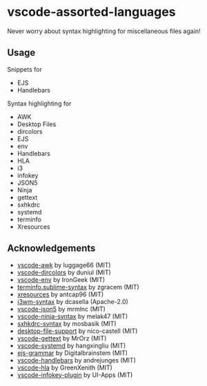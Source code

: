 # vscode-assorted-languages

Never worry about syntax highlighting for miscellaneous files again!

## Usage

Snippets for

- EJS
- Handlebars

Syntax highlighting for

- AWK
- Desktop Files
- dircolors
- EJS
- env
- Handlebars
- HLA
- i3
- infokey
- JSON5
- Ninja
- gettext
- sxhkdrc
- systemd
- terminfo
- Xresources

## Acknowledgements

- [vscode-awk](https://github.com/luggage66/vscode-awk) by luggage66 (MIT)
- [vscode-dircolors](https://github.com/duniul/vscode-dircolors) by duniul (MIT)
- [vscode-env](https://github.com/IronGeek/vscode-env) by IronGeek (MIT)
- [terminfo.sublime-syntax](https://github.com/zgracem/terminfo.sublime-syntax) by zgracem (MIT)
- [xresources](https://github.com/antcap96/xresources) by antcap96 (MIT)
- [i3wm-syntax](https://github.com/dcasella/i3wm-syntax) by dcasella (Apache-2.0)
- [vscode-json5](https://github.com/mrmlnc/vscode-json5) by mrmlnc (MIT)
- [vscode-ninja-syntax](https://github.com/melak47/vscode-ninja-syntax) by melak47 (MIT)
- [sxhkdrc-syntax](https://github.com/mosbasik/sxhkdrc-syntax) by mosbasik (MIT)
- [desktop-file-support](https://github.com/nico-castell/desktop-file-support) by nico-castell (MIT)
- [vscode-gettext](https://github.com/MrOrz/vscode-gettext) by MrOrz (MIT)
- [vscode-systemd](https://github.com/hangxingliu/vscode-systemd) by hangxingliu (MIT)
- [ejs-grammar](https://github.com/Digitalbrainstem/ejs-grammar) by Digitalbrainstem (MIT)
- [vscode-handlebars](https://github.com/andrejunges/vscode-handlebars) by andrejunges (MIT)
- [vscode-hla](https://github.com/GreenXenith/vscode-hla) by GreenXenith (MIT)
- [vscode-infokey-plugin](https://github.com/UI-Apps/vscode-infokey-plugin) by UI-Apps (MIT)
